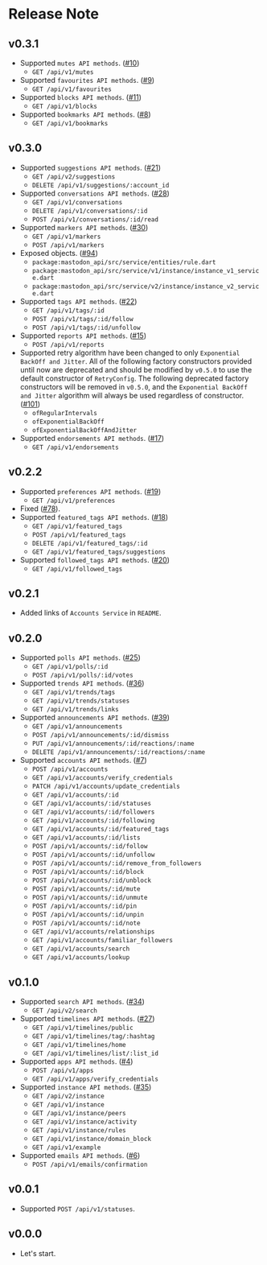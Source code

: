 # Release Note

## v0.3.1

- Supported `mutes API methods`. ([#10](https://github.com/mastodon-dart/mastodon-api/issues/10))
  - `GET /api/v1/mutes`
- Supported `favourites API methods`. ([#9](https://github.com/mastodon-dart/mastodon-api/issues/9))
  - `GET /api/v1/favourites`
- Supported `blocks API methods`. ([#11](https://github.com/mastodon-dart/mastodon-api/issues/11))
  - `GET /api/v1/blocks`
- Supported `bookmarks API methods`. ([#8](https://github.com/mastodon-dart/mastodon-api/issues/8))
  - `GET /api/v1/bookmarks`

## v0.3.0

- Supported `suggestions API methods`. ([#21](https://github.com/mastodon-dart/mastodon-api/issues/21))
  - `GET /api/v2/suggestions`
  - `DELETE /api/v1/suggestions/:account_id`
- Supported `conversations API methods`. ([#28](https://github.com/mastodon-dart/mastodon-api/issues/28))
  - `GET /api/v1/conversations`
  - `DELETE /api/v1/conversations/:id`
  - `POST /api/v1/conversations/:id/read`
- Supported `markers API methods`. ([#30](https://github.com/mastodon-dart/mastodon-api/issues/30))
  - `GET /api/v1/markers`
  - `POST /api/v1/markers`
- Exposed objects. ([#94](https://github.com/mastodon-dart/mastodon-api/issues/94))
  - `package:mastodon_api/src/service/entities/rule.dart`
  - `package:mastodon_api/src/service/v1/instance/instance_v1_service.dart`
  - `package:mastodon_api/src/service/v2/instance/instance_v2_service.dart`
- Supported `tags API methods`. ([#22](https://github.com/mastodon-dart/mastodon-api/issues/22))
  - `GET /api/v1/tags/:id`
  - `POST /api/v1/tags/:id/follow`
  - `POST /api/v1/tags/:id/unfollow`
- Supported `reports API methods`. ([#15](https://github.com/mastodon-dart/mastodon-api/issues/15))
  - `POST /api/v1/reports`
- Supported retry algorithm have been changed to only `Exponential BackOff and Jitter`. All of the following factory constructors provided until now are deprecated and should be modified by `v0.5.0` to use the default constructor of `RetryConfig`. The following deprecated factory constructors will be removed in `v0.5.0`, and the `Exponential BackOff and Jitter` algorithm will always be used regardless of constructor. ([#101](https://github.com/mastodon-dart/mastodon-api/issues/101))
  - `ofRegularIntervals`
  - `ofExponentialBackOff`
  - `ofExponentialBackOffAndJitter`
- Supported `endorsements API methods`. ([#17](https://github.com/mastodon-dart/mastodon-api/issues/17))
  - `GET /api/v1/endorsements`

## v0.2.2

- Supported `preferences API methods`. ([#19](https://github.com/mastodon-dart/mastodon-api/issues/19))
  - `GET /api/v1/preferences`
- Fixed ([#78](https://github.com/mastodon-dart/mastodon-api/issues/78)).
- Supported `featured_tags API methods`. ([#18](https://github.com/mastodon-dart/mastodon-api/issues/18))
  - `GET /api/v1/featured_tags`
  - `POST /api/v1/featured_tags`
  - `DELETE /api/v1/featured_tags/:id`
  - `GET /api/v1/featured_tags/suggestions`
- Supported `followed_tags API methods`. ([#20](https://github.com/mastodon-dart/mastodon-api/issues/20))
  - `GET /api/v1/followed_tags`

## v0.2.1

- Added links of `Accounts Service` in `README`.

## v0.2.0

- Supported `polls API methods`. ([#25](https://github.com/mastodon-dart/mastodon-api/issues/25))
  - `GET /api/v1/polls/:id`
  - `POST /api/v1/polls/:id/votes`
- Supported `trends API methods`. ([#36](https://github.com/mastodon-dart/mastodon-api/issues/36))
  - `GET /api/v1/trends/tags`
  - `GET /api/v1/trends/statuses`
  - `GET /api/v1/trends/links`
- Supported `announcements API methods`. ([#39](https://github.com/mastodon-dart/mastodon-api/issues/39))
  - `GET /api/v1/announcements`
  - `POST /api/v1/announcements/:id/dismiss`
  - `PUT /api/v1/announcements/:id/reactions/:name`
  - `DELETE /api/v1/announcements/:id/reactions/:name`
- Supported `accounts API methods`. ([#7](https://github.com/mastodon-dart/mastodon-api/issues/7))
  - `POST /api/v1/accounts`
  - `GET /api/v1/accounts/verify_credentials`
  - `PATCH /api/v1/accounts/update_credentials`
  - `GET /api/v1/accounts/:id`
  - `GET /api/v1/accounts/:id/statuses`
  - `GET /api/v1/accounts/:id/followers`
  - `GET /api/v1/accounts/:id/following`
  - `GET /api/v1/accounts/:id/featured_tags`
  - `GET /api/v1/accounts/:id/lists`
  - `POST /api/v1/accounts/:id/follow`
  - `POST /api/v1/accounts/:id/unfollow`
  - `POST /api/v1/accounts/:id/remove_from_followers`
  - `POST /api/v1/accounts/:id/block`
  - `POST /api/v1/accounts/:id/unblock`
  - `POST /api/v1/accounts/:id/mute`
  - `POST /api/v1/accounts/:id/unmute`
  - `POST /api/v1/accounts/:id/pin`
  - `POST /api/v1/accounts/:id/unpin`
  - `POST /api/v1/accounts/:id/note`
  - `GET /api/v1/accounts/relationships`
  - `GET /api/v1/accounts/familiar_followers`
  - `GET /api/v1/accounts/search`
  - `GET /api/v1/accounts/lookup`

## v0.1.0

- Supported `search API methods`. ([#34](https://github.com/mastodon-dart/mastodon-api/issues/34))
  - `GET /api/v2/search`
- Supported `timelines API methods`. ([#27](https://github.com/mastodon-dart/mastodon-api/issues/27))
  - `GET /api/v1/timelines/public`
  - `GET /api/v1/timelines/tag/:hashtag`
  - `GET /api/v1/timelines/home`
  - `GET /api/v1/timelines/list/:list_id`
- Supported `apps API methods`. ([#4](https://github.com/mastodon-dart/mastodon-api/issues/4))
  - `POST /api/v1/apps`
  - `GET /api/v1/apps/verify_credentials`
- Supported `instance API methods`. ([#35](https://github.com/mastodon-dart/mastodon-api/issues/35))
  - `GET /api/v2/instance`
  - `GET /api/v1/instance`
  - `GET /api/v1/instance/peers`
  - `GET /api/v1/instance/activity`
  - `GET /api/v1/instance/rules`
  - `GET /api/v1/instance/domain_block`
  - `GET /api/v1/example`
- Supported `emails API methods`. ([#6](https://github.com/mastodon-dart/mastodon-api/issues/6))
  - `POST /api/v1/emails/confirmation`

## v0.0.1

- Supported `POST /api/v1/statuses`.

## v0.0.0

- Let's start.
